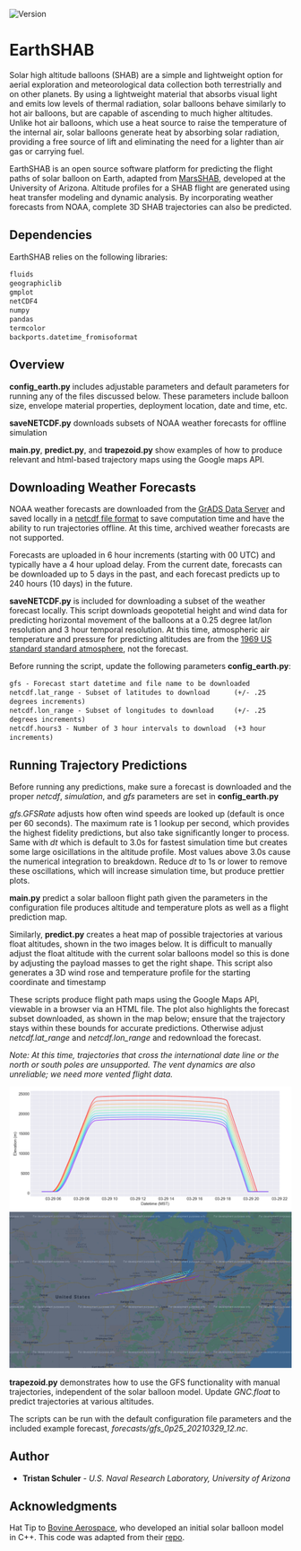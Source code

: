 ![Version](https://warehouse-camo.ingress.cmh1.psfhosted.org/233dfe54c23e0214e7101212ee41d8538f5b4884/68747470733a2f2f696d672e736869656c64732e696f2f707970692f707976657273696f6e732f646a616e676f2e737667)

# EarthSHAB

Solar high altitude balloons (SHAB) are a simple and lightweight option for aerial exploration and meteorological data collection both terrestrially and on other planets. By using a
lightweight material that absorbs visual light and emits low levels of thermal radiation, solar balloons behave similarly to hot air balloons, but are capable of ascending to much higher altitudes. Unlike hot air balloons, which use a heat source to raise the temperature of the internal air, solar balloons generate heat by absorbing solar radiation, providing a free source of lift and eliminating the need for a lighter than air gas or carrying fuel.

EarthSHAB is an open source software platform for predicting the flight paths of solar balloon on Earth, adapted from [MarsSHAB](https://github.com/tkschuler/SolarBalloon), developed at the University of Arizona. Altitude profiles for a SHAB flight are generated using heat transfer modeling and dynamic analysis. By incorporating weather forecasts from NOAA, complete 3D SHAB trajectories can also be predicted.  

## Dependencies

EarthSHAB relies on the following libraries:

```
fluids
geographiclib
gmplot
netCDF4
numpy
pandas
termcolor
backports.datetime_fromisoformat
```

## Overview

**config_earth.py** includes adjustable parameters and default parameters for running any of the files discussed below. These parameters include balloon size, 
envelope material properties, deployment location, date and time, etc.

**saveNETCDF.py** downloads subsets of NOAA weather forecasts for offline simulation

**main.py**, **predict.py**, and **trapezoid.py** show examples of how to produce relevant and html-based trajectory maps using the Google maps API.


## Downloading Weather Forecasts

NOAA weather forecasts are downloaded from the [GrADS Data Server](https://nomads.ncep.noaa.gov/dods/) and saved locally in a [netcdf file format](https://www.unidata.ucar.edu/software/netcdf/docs/netcdf_introduction.html) to save computation time and have the ability to run trajectories offline.  At this time, archived weather forecasts are not supported.  

Forecasts are uploaded in 6 hour increments (starting with 00 UTC) and typically have a 4 hour upload delay. From the current date, forecasts can be downloaded up to 5 days in the past, and each forecast predicts up to 240 hours (10 days) in the future.

**saveNETCDF.py** is included for downloading a subset of the weather forecast locally. This script downloads geopotetial height and wind data for predicting horizontal movement of the balloons at a 0.25 degree lat/lon resolution and 3 hour temporal resolution.  At this time, atmospheric air temperature and pressure for predicting altitudes are from the [1969 US standard standard atmosphere](https://ntrs.nasa.gov/citations/19770009539), not the forecast.

Before running the script, update the following parameters **config_earth.py**:

```
gfs - Forecast start datetime and file name to be downloaded 
netcdf.lat_range - Subset of latitudes to download      (+/- .25 degrees increments)
netcdf.lon_range - Subset of longitudes to download     (+/- .25 degrees increments)
netcdf.hours3 - Number of 3 hour intervals to download  (+3 hour increments)
```

## Running Trajectory Predictions

Before running any predictions, make sure a forecast is downloaded and the proper *netcdf*, *simulation*, and *gfs* parameters are set in **config_earth.py**

*gfs.GFSRate* adjusts how often wind speeds are looked up (default is once per 60 seconds).  The maximum rate is 1 lookup per second, which provides the highest fidelity 
predictions, but also take significantly longer to process. Same with *dt* which is default to 3.0s for fastest simulation time but creates some
large osicillations in the altitude profile.  Most values above 3.0s cause the numerical integration to breakdown.  Reduce *dt* to 1s or lower to remove these 
oscillations, which will increase simulation time, but produce prettier plots.

**main.py** predict a solar balloon flight path given the parameters in the configuration file produces altitude and temperature plots as well as a flight prediction map.

Similarly, **predict.py** creates a heat map of possible trajectories at various float altitudes, shown in the two images below. It is difficult to manually adjust the float altitude 
with the current solar balloons model so this is done by adjusting the payload masses to get the right shape.  This script also generates a 3D wind rose and temperature profile
for the starting coordinate and timestamp

These scripts produce flight path maps using the Google Maps API, viewable in a browser via an HTML file.  The plot also highlights the forecast subset downloaded, as shown in the map
below; ensure that the trajectory stays within these bounds for accurate predictions. Otherwise adjust *netcdf.lat_range* and *netcdf.lon_range* and redownload the forecast.

*Note: At this time, trajectories that cross the international date line or the north or south poles are unsupported.  The vent dynamics are also unreliable; we need more vented 
flight data.*

<img src = "img/rainbow_trajectories_altitude.png" />

<img src = "img/rainbow_trajectories_map.png" />

**trapezoid.py** demonstrates how to use the GFS functionality with manual trajectories, independent of the solar balloon model.  Update *GNC.float* to predict trajectories at various altitudes. 

The scripts can be run with the default configuration file parameters and the included example forecast, *forecasts/gfs_0p25_20210329_12.nc*.

## Author

* **Tristan Schuler** - *U.S. Naval Research Laboratory, University of Arizona*

## Acknowledgments

Hat Tip to [Bovine Aerospace](https://bovineaerospace.wordpress.com/), who developed an initial solar balloon model in C++. This code was adapted from their [repo](https://github.com/tunawhiskers/balloon_trajectory).
